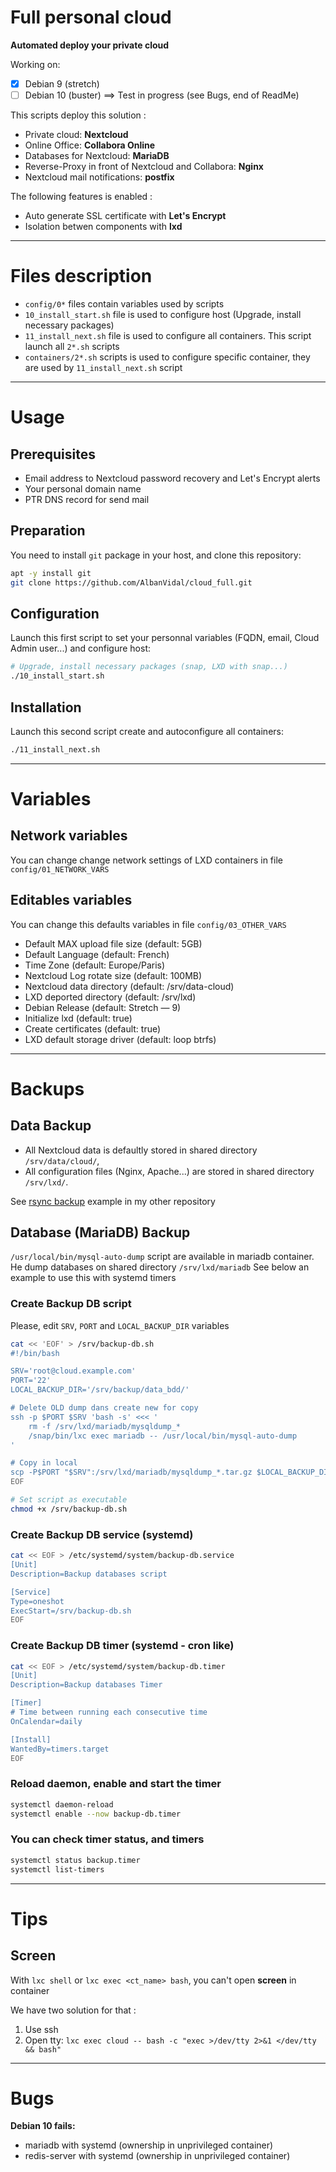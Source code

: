 Full personal cloud
===================

**Automated deploy your private cloud**

Working on:
+ [x] Debian 9 (stretch)
+ [ ] Debian 10 (buster) ==> Test in progress (see Bugs, end of ReadMe)

This scripts deploy this solution :
+ Private cloud: **Nextcloud**
+ Online Office: **Collabora Online**
+ Databases for Nextcloud: **MariaDB**
+ Reverse-Proxy in front of Nextcloud and Collabora: **Nginx**
+ Nextcloud mail notifications: **postfix**

The following features is enabled :
+ Auto generate SSL certificate with **Let's Encrypt**
+ Isolation betwen components with **lxd**

----------------------------------------

# Files description

+ `config/0*` files contain variables used by scripts
+ `10_install_start.sh` file is used to configure host (Upgrade, install necessary packages)
+ `11_install_next.sh` file is used to configure all containers. This script launch all `2*.sh` scripts
+ `containers/2*.sh` scripts is used to configure specific container, they are used by `11_install_next.sh` script

----------------------------------------

# Usage

## Prerequisites

+ Email address to Nextcloud password recovery and Let's Encrypt alerts
+ Your personal domain name
+ PTR DNS record for send mail

## Preparation

You need to install `git` package in your host, and clone this repository:

```bash
apt -y install git
git clone https://github.com/AlbanVidal/cloud_full.git
```

## Configuration

Launch this first script to set your personnal variables (FQDN, email, Cloud Admin user...) and configure host:

```bash
# Upgrade, install necessary packages (snap, LXD with snap...)
./10_install_start.sh
```

## Installation

Launch this second script create and autoconfigure all containers:


```bash
./11_install_next.sh
```

----------------------------------------
# Variables

## Network variables

You can change change network settings of LXD containers in file `config/01_NETWORK_VARS`

## Editables variables

You can change this defaults variables in file `config/03_OTHER_VARS`

+ Default MAX upload file size (default: 5GB)
+ Default Language (default: French)
+ Time Zone (default: Europe/Paris)
+ Nextcloud Log rotate size (default: 100MB)
+ Nextcloud data directory (default: /srv/data-cloud)
+ LXD deported directory (default: /srv/lxd)
+ Debian Release (default: Stretch — 9)
+ Initialize lxd (default: true)
+ Create certificates (default: true)
+ LXD default storage driver (default: loop btrfs)

----------------------------------------

# Backups

## Data Backup

+ All Nextcloud data is defaultly stored in shared directory `/srv/data/cloud/`,
+ All configuration files (Nginx, Apache...) are stored in shared directory `/srv/lxd/`.

See [rsync backup](https://github.com/AlbanVidal/backup) example in my other repository

## Database (MariaDB) Backup

`/usr/local/bin/mysql-auto-dump` script are available in mariadb container.
He dump databases on shared directory `/srv/lxd/mariadb`
See below an example to use this with systemd timers

### Create Backup DB script

Please, edit `SRV`, `PORT` and `LOCAL_BACKUP_DIR` variables

```bash
cat << 'EOF' > /srv/backup-db.sh
#!/bin/bash

SRV='root@cloud.example.com'
PORT='22'
LOCAL_BACKUP_DIR='/srv/backup/data_bdd/'

# Delete OLD dump dans create new for copy
ssh -p $PORT $SRV 'bash -s' <<< '
    rm -f /srv/lxd/mariadb/mysqldump_*
    /snap/bin/lxc exec mariadb -- /usr/local/bin/mysql-auto-dump
'

# Copy in local
scp -P$PORT "$SRV":/srv/lxd/mariadb/mysqldump_*.tar.gz $LOCAL_BACKUP_DIR
EOF

# Set script as executable
chmod +x /srv/backup-db.sh
```

### Create Backup DB service (systemd)
```bash
cat << EOF > /etc/systemd/system/backup-db.service
[Unit]
Description=Backup databases script

[Service]
Type=oneshot
ExecStart=/srv/backup-db.sh
EOF
```

### Create Backup DB timer (systemd - cron like)
```bash
cat << EOF > /etc/systemd/system/backup-db.timer
[Unit]
Description=Backup databases Timer

[Timer]
# Time between running each consecutive time
OnCalendar=daily

[Install]
WantedBy=timers.target
EOF
```

### Reload daemon, enable and start the timer
```bash
systemctl daemon-reload
systemctl enable --now backup-db.timer
```

### You can check timer status, and timers
```bash
systemctl status backup.timer
systemctl list-timers
```

----------------------------------------

# Tips

## Screen

With `lxc shell` or `lxc exec <ct_name> bash`, you can't open **screen** in container

We have two solution for that :
  1. Use ssh
  2. Open tty: `lxc exec cloud -- bash -c "exec >/dev/tty 2>&1 </dev/tty && bash"`

----------------------------------------

# Bugs

**Debian 10 fails:**
+ mariadb with systemd (ownership in unprivileged container)
+ redis-server with systemd (ownership in unprivileged container)
